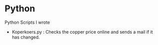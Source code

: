 Python
======

Python Scripts I wrote

- Koperkoers.py : Checks the copper price online and sends a mail if it has changed.
